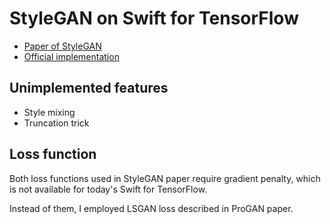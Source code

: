 # StyleGAN on Swift for TensorFlow

- [Paper of StyleGAN](https://arxiv.org/abs/1812.04948)
- [Official implementation](https://github.com/NVlabs/stylegan)

## Unimplemented features

- Style mixing
- Truncation trick

## Loss function

Both loss functions used in StyleGAN paper require gradient penalty, which is not available for today's Swift for TensorFlow.

Instead of them, I employed LSGAN loss described in ProGAN paper.